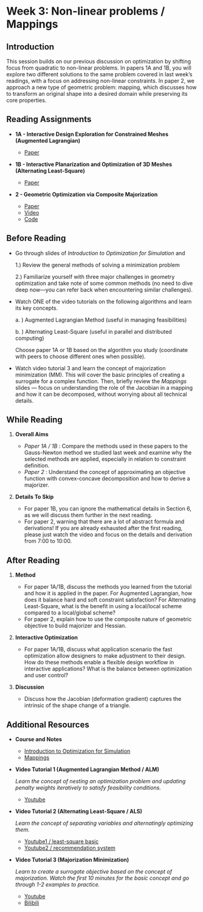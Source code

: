 # Week 3: Non-linear problems / Mappings
## Introduction

This session builds on our previous discussion on optimization by shifting focus from quadratic to non-linear problems. In papers 1A and 1B, you will explore two different solutions to the same problem covered in last week’s readings, with a focus on addressing non-linear constraints. In paper 2, we approach a new type of geometric problem: mapping, which discusses how to transform an original shape into a desired domain while preserving its core properties.


## Reading Assignments

- **1A - Interactive Design Exploration for Constrained Meshes (Augmented Lagrangian)**
  - [Paper](http://www.bdeng.me/DesignExploration_CAD.pdf) 
 
- **1B - Interactive Planarization and Optimization of 3D Meshes (Alternating Least-Square)**
  - [Paper](https://roipo.github.io/publication/poranne-2013-interactive/planarization.pdf) 

- **2 - Geometric Optimization via Composite Majorization**
  - [Paper](https://roipo.github.io/publication/shtengel-2017-geometric/CompMajor.pdf) 
  - [Video](https://dl.acm.org/doi/10.1145/3072959.3073618)
  - [Code](https://github.com/Roipo/CompMajor)
    
## Before Reading 

- Go through slides of *Introduction to Optimization for Simulation* and

  1.) Review the general methods of solving a minimization problem

  2.) Familiarize yourself with three major challenges in geometry optimization and take note of some common methods (no need to dive deep now—you can refer back when encountering similar challenges).

- Watch ONE of the video tutorials on the following algorithms and learn its key concepts. 

  a. ) Augmented Lagrangian Method (useful in managing feasibilities)

  b. ) Alternating Least-Square (useful in parallel and distributed computing)

  Choose paper 1A or 1B based on the algorithm you study (coordinate with peers to choose different ones when possible).

- Watch video tutorial 3 and learn the concept of majorization minimization (MM). This will cover the basic principles of creating a surrogate for a complex function. Then, briefly review the *Mappings* slides — focus on understanding the role of the Jacobian in a mapping and how it can be decomposed, without worrying about all technical details.

## While Reading
1. **Overall Aims**
   - *Paper 1A / 1B* : Compare the methods used in these papers to the Gauss-Newton method we studied last week and examine why the selected methods are applied, especially in relation to constraint definition.
   - *Paper 2* :  Understand the concept of approximating an objective function with convex-concave decomposition and how to derive a majorizer.

2. **Details To Skip**
   - For paper 1B, you can ignore the mathematical details in Section 6, as we will discuss them further in the next reading.
   - For paper 2, warning that there are a lot of abstract formula and derivations! If you are already exhausted after the first reading, please just watch the video and focus on the details and derivation from 7:00 to 10:00. 
    
## After Reading

1. **Method**
   - For paper 1A/1B, discuss the methods you learned from the tutorial and how it is applied in the paper. For Augmented Lagrangian, how does it balance hard and soft constraint satisfaction? For Alternating Least-Square, what is the benefit in using a local/local scheme compared to a local/global scheme?
   - For paper 2, explain how to use the composite nature of geometric objective to build majorizer and Hessian.
     
2. **Interactive Optimization**
   - For paper 1A/1B, discuss what application scenario the fast optimization allow designers to make adjustment to their design. How do these methods enable a flexible design workflow in interactive applications? What is the balance between optimization and user control?
  
3. **Discussion**
   - Discuss how the Jacobian (deformation gradient) captures the intrinsic of the shape change of a triangle. 

## Additional Resources

- **Course and Notes**
  - [Introduction to Optimization for Simulation](https://www.cs.columbia.edu/~honglinchen/assets/docs/teaching/SCA2024_intro_to_optimization.pdf)
  - [Mappings](https://crl.ethz.ch/teaching/shape-modeling-18/lectures/05_Mappings.pdf)
    
- **Video Tutorial 1 (Augmented Lagrangian Method / ALM)**

    *Learn the concept of nesting an optimization problem and updating penalty weights iteratively to satisfy feasibility conditions.*

  - [Youtube](https://www.youtube.com/watch?v=jyq7_GoT0H4&t=2s&ab_channel=KevinTracy)

- **Video Tutorial 2 (Alternating Least-Square / ALS)**

    *Learn the concept of separating variables and alternatingly optimizing them.*

  - [Youtube1 / least-square basic](https://www.youtube.com/watch?v=8mAZYv5wIcE)
  - [Youtube2 / recommendation system](https://www.youtube.com/watch?v=5im_ZSOZdxI)

- **Video Tutorial 3 (Majorization Minimization)**

     *Learn to create a surrogate objective based on the concept of majorization. Watch the first 10 minutes for the basic concept and go through 1-2 examples to practice.*
  
  - [Youtube](https://www.youtube.com/watch?v=S_QSbmBupLc&ab_channel=ComputationalGenomicsSummerInstituteCGSI)
  - [Bilibili](https://www.bilibili.com/video/BV1Zu4y1x7df?spm_id_from=333.788.videopod.sections&vd_source=2685748f21cc03829a6868afaba6584e)
